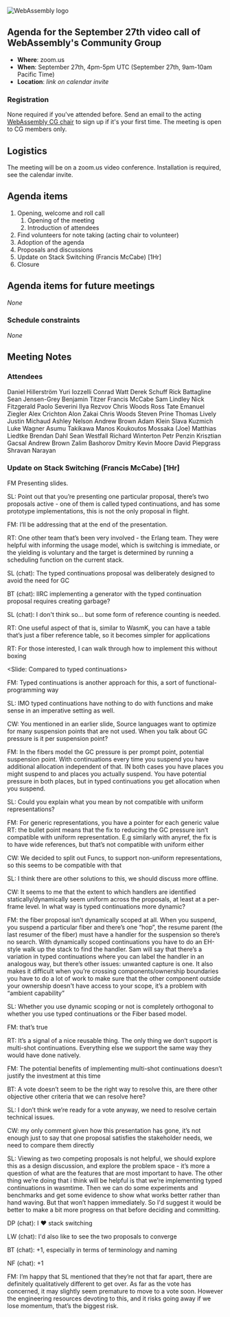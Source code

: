 ![WebAssembly logo](/images/WebAssembly.png)

## Agenda for the September 27th video call of WebAssembly's Community Group

- **Where**: zoom.us
- **When**: September 27th, 4pm-5pm UTC (September 27th, 9am-10am Pacific Time)
- **Location**: *link on calendar invite*

### Registration

None required if you've attended before. Send an email to the acting [WebAssembly CG chair](mailto:webassembly-cg-chair@chromium.org)
to sign up if it's your first time. The meeting is open to CG members only.

## Logistics

The meeting will be on a zoom.us video conference.
Installation is required, see the calendar invite.

## Agenda items

1. Opening, welcome and roll call
    1. Opening of the meeting
    1. Introduction of attendees
1. Find volunteers for note taking (acting chair to volunteer)
1. Adoption of the agenda
1. Proposals and discussions
  1. Update on Stack Switching (Francis McCabe) [1Hr]
1. Closure

## Agenda items for future meetings

*None*

### Schedule constraints

*None*

## Meeting Notes

### Attendees
Daniel Hillerström
Yuri Iozzelli
Conrad Watt
Derek Schuff
Rick Battagline
Sean Jensen-Grey
Benjamin Titzer
Francis McCabe
Sam Lindley
Nick Fitzgerald
Paolo Severini
Ilya Rezvov
Chris Woods
Ross Tate
Emanuel Ziegler
Alex Crichton
Alon Zakai
Chris Woods
Steven Prine
Thomas Lively
Justin Michaud
Ashley Nelson
Andrew Brown
Adam Klein
Slava Kuzmich
Luke Wagner
Asumu Takikawa
Manos Koukoutos
Mossaka (Joe)
Matthias Liedtke
Brendan Dahl
Sean Westfall
Richard Winterton
Petr Penzin
Krisztian Gacsal
Andrew Brown
Zalim Bashorov
Dmitry
Kevin Moore
David Piepgrass
Shravan Narayan

### Update on Stack Switching (Francis McCabe) [1Hr]

FM Presenting slides.

SL: Point out that you’re presenting one particular proposal, there’s two proposals active - one of them is called typed continuations, and has some prototype implementations, this is not the only proposal in flight. 

FM: I’ll be addressing that at the end of the presentation.

<list of languages the stack subgroup talked to>

RT: One other team that’s been very involved - the Erlang team. They were helpful with informing the usage model, which is switching is immediate, or the yielding is voluntary and the target is determined by running a scheduling function on the current stack.

SL (chat): The typed continuations proposal was deliberately designed to avoid the need for GC

BT (chat): IIRC implementing a generator with the typed continuation proposal requires creating garbage?

SL (chat): I don't think so... but some form of reference counting is needed.

RT: One useful aspect of that is, similar to WasmK, you can have a table that’s just a fiber reference table, so it becomes simpler for applications

RT: For those interested, I can walk through how to implement this without boxing

<Slide: Compared to typed continuations>

FM: Typed continuations is another approach for this, a sort of functional-programming way

SL: IMO typed continuations have nothing to do with functions and make sense in an imperative setting as well.

CW: You mentioned in an earlier slide, Source languages want to optimize for many suspension points that are not used. When you talk about GC pressure is it per suspension point? 

FM: In the fibers model the GC pressure is per prompt point, potential suspension point. With continuations every time you suspend you have additional allocation independent of that. IN both cases you have places you might suspend to and places you actually suspend. You have potential pressure in both places, but in typed continuations you get allocation when you suspend.

SL: Could you explain what you mean by not compatible with uniform representations?

FM: For generic representations, you have a pointer for each generic value
RT: the bullet point means that the fix to reducing the GC pressure isn’t compatible with uniform representation. E.g similarly with anyref, the fix is to have wide references, but that’s not compatible with uniform either

CW: We decided to split out Funcs, to support non-uniform representations, so this seems to be compatible with that

SL: I think there are other solutions to this, we should discuss more offline.

CW: It seems to me that the extent to which handlers are identified statically/dynamically seem uniform across the proposals, at least at a per-frame level. In what way is typed continuations more dynamic?

FM: the fiber proposal isn’t dynamically scoped at all. When you suspend, you suspend a particular fiber and there’s one “hop”, the resume parent  (the last resumer of the fiber) must have a handler for the suspension so there’s no search. With dynamically scoped continuations you have to do an EH-style walk up the stack to find the handler. 
Sam will say that there’s a variation in typed continuations where you can label the handler in an analogous way, but there’s other issues: unwanted capture is one. It also makes it difficult when you’re crossing components/ownership boundaries you have to do a lot of work to make sure that the other component outside your ownership doesn't have access to your scope, it’s a problem with “ambient capability”

SL: Whether you use dynamic scoping or not is completely orthogonal to whether you use typed continuations or the Fiber based model.

FM: that’s true

RT: It’s a signal of a nice reusable thing. The only thing we don’t support is multi-shot continuations. Everything else we support the same way they would have done natively.

FM: The potential benefits of implementing multi-shot continuations doesn’t justify the investment at this time

BT: A vote doesn’t seem to be the right way to resolve this, are there other objective other criteria that we can resolve here? 

SL: I don’t think we’re ready for a vote anyway, we need to resolve certain technical issues.

CW: my only comment given how this presentation has gone, it’s not enough just to say that one proposal satisfies the stakeholder needs, we need to compare them directly

SL: Viewing as two competing proposals is not helpful, we should explore this as a design discussion, and explore the problem space - it’s more a question of what are the features that are most important to have. The other thing we’re doing that i think will be helpful is that we’re implementing typed continuations in wasmtime. Then we can do some experiments and benchmarks and get some evidence to show what works better rather than hand waving. But that won’t happen immediately. So I'd suggest it would be better to make a bit more progress on that before deciding and committing.

DP (chat): I ♥ stack switching

LW (chat): I'd also like to see the two proposals to converge

BT (chat): +1, especially in terms of terminology and naming

NF (chat): +1

FM: I’m happy that SL mentioned that they’re not that far apart, there are definitely qualitatively different to get over. As far as the vote has concerned, it may slightly seem premature to move to a vote soon. However the engineering resources devoting to this, and it risks going away if we lose momentum, that’s the biggest risk.

